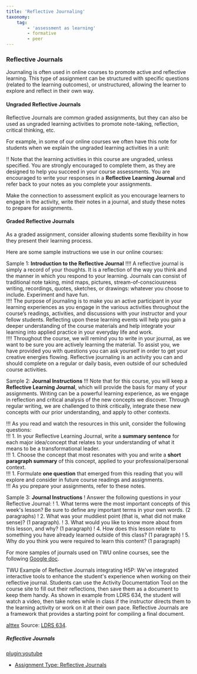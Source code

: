 ```yaml
---
title: 'Reflective Journaling'
taxonomy:
    tag:
        - 'assessment as learning'
        - formative
        - peer
---
```


### Reflective Journals

Journaling is often used in online courses to promote active and reflective learning.  This type of assignment can be structured with specific questions (related to the learning outcomes), or unstructured, allowing the learner to explore and reflect in their own way.  

#### Ungraded Reflective Journals
Reflective Journals are common graded assignments, but they can also be used as ungraded learning activities to promote note-taking, reflection, critical thinking, etc.  

For example, in some of our online courses we often have this note for students when we explain the ungraded learning activities in a unit:

!! Note that the learning activities in this course are ungraded, unless specified. You are strongly encouraged to complete them, as they are designed to help you succeed in your course assessments. You are encouraged to write your responses in a **Reflective Learning Journal** and refer back to your notes as you complete your assignments.

Make the connection to assessment explicit as you encourage learners to engage in the activity, write their notes in a journal, and study these notes to prepare for assignments.

#### Graded Reflective Journals
As a graded assignment, consider allowing students some flexibility in how they present their learning process.

Here are some sample instructions we use in our online courses:

Sample 1: **Introduction to the Reflective Journal**
!!!! A reflective journal is simply a record of your thoughts. It is a reflection of the way you think and the manner in which you respond to your learning. Journals can consist of traditional note taking, mind maps, pictures, stream-of-consciousness writing, recordings, quotes, sketches, or drawings: whatever you choose to include. Experiment and have fun.  
!!!! The purpose of journaling is to make you an active participant in your learning experiences as you engage in the various activities throughout the course’s readings, activities, and discussions with your instructor and your fellow students. Reflecting upon these learning events will help you gain a deeper understanding of the course materials and help integrate your learning into applied practice in your everyday life and work.  
!!!! Throughout the course, we will remind you to write in your journal, as we want to be sure you are actively learning the material. To assist you, we have provided you with questions you can ask yourself in order to get your creative energies flowing. Reflective journaling is an activity you can and should complete on a regular or daily basis, even outside of our scheduled course activities.

Sample 2: **Journal Instructions**
!!! Note that for this course, you will keep a **Reflective Learning Journal**, which will provide the basis for many of your assignments. Writing can be a powerful learning experience, as we engage in reflection and critical analysis of the new concepts we discover. Through regular writing, we are challenged to think critically, integrate these new concepts with our prior understanding, and apply to other contexts.

!!! As you read and watch the resources in this unit, consider the following questions:   
!!! 1. In your Reflective Learning Journal, write a **summary sentence** for each major idea/concept that relates to your understanding of what it means to be a transformational leader.     
!!! 1. Choose the concept that most resonates with you and write a **short paragraph summary** of this concept, applied to your professional/personal context.   
!!! 1. Formulate **one question** that emerged from this reading that you will explore and consider in future course readings and assignments.   
!!! As you prepare your assignments, refer to these notes.

Sample 3: **Journal Instructions**
! Answer the following questions in your Reflective Journal:
! 1. What terms were the most important concepts of this week's lesson? Be sure to define any important terms in your own words. (2 paragraphs)
! 2. What was your muddiest point (that is, what did not make sense)? (1 paragraph).
! 3. What would you like to know more about from this lesson, and why? (1 paragraph)
! 4. How does this lesson relate to something you have already learned outside of this class? (1 paragraph)
! 5. Why do you think you were required to learn this content? (1 paragraph)             


For more samples of journals used on TWU online courses, see the following [Google doc](https://docs.google.com/document/d/1M1NUHmYRY3jPIu0BWeVI5T7sFRasUmAkkYRsO_6DHik/edit?usp=sharing).

TWU Example of Reflective Journals integrating H5P:
We've integrated interactive tools to enhance the student's experience when working on their reflective journal. Students can use the Activity Documentation Tool on the course site to fill out their reflections, then save them as a document to keep them handy. As shown in example from LDRS 634, the student will watch a video, then take notes while in class if the instructor directs them to the learning activity or work on it at their own pace. Reflective Journals are a framework that provides a starting point for compiling a final document.

[alttex](journal.jpg)
Source: [LDRS 634](https://learn.twu.ca/mod/page/view.php?id=536926).

##### Reflective Journals
[plugin:youtube](https://www.youtube.com/watch?v=APxkx46l6gc)
- [Assignment Type: Reflective Journals](https://onlineteaching.kent.edu/library/online_assignments/Journal_Handout.pdf)
